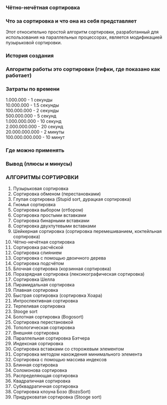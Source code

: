 ### Чётно-нечётная сортировка

### Что за сортировка и что она из себя представляет
Этот относительно простой алгоритм сортировки, разработанный для использования на параллельных процессорах, является модификацией пузырьковой сортировки.

### История создания
### Алгоритм работы это сортировки (гифки, где показано как работает)

### Затраты по времени
1.000.000 - 1 секунды
<br>
10.000.000 - 1.5 секунды
<br>
100.000.000 - 2 секунды
<br>
500.000.000 - 5 секунд
<br>
1.000.000.000 - 10 секунд
<br>
2.000.000.000 - 20 секунд
<br>
20.000.000.000 - 2 минуты
<br>
100.000.000.000 - 10 минут

### Где можно применять

### Вывод (плюсы и минусы)

### АЛГОРИТМЫ СОРТИРОВКИ
1. Пузырьковая сортировка
2. Сортировка обменом (перестановками)
3. Глупая сортировка (Stupid sort, дурацкая сортировка)
4. Гномья сортировка
5. Сортировка выбором (отбором)
6. Сортировка простыми вставками
7. Сортировка бинарными вставками
8. Сортировка двухпутевыми вставками
9. Шейкерная сортировка (сортировка перемешиванием, коктейльная сортировка)
10. Чётно-нечётная сортировка
11. Сортировка расчёской
12. Сортировка слиянием
13. Сортировка с помощью двоичного дерева
14. Сортировка подсчётом
15. Блочная сортировка (корзинная сортировка)
16. Поразрядная сортировка (лексикографическая сортировка)
17. Сортировка Шелла
18. Пирамидальная сортировка
19. Плавная сортировка
20. Быстрая сортировка (сортировка Хоара)
21. Интроспективная сортировка
22. Терпеливая сортировка
23. Stooge sort
24. Болотная сортировка (Bogosort)
25. Сортировка перестановкой
26. Топологическая сортировка
27. Внешняя сортировка
28. Параллельная сортировка Бэтчера
29. Индексная сортировка
30. Сортировка вставками со сторожевым элементом
31. Сортировка методом нахождения минимального элемента
32. Сортировка с помощью массива индексов
33. Блинная сортировка
34. Соломонова сортировка
35. Распределяющая сортировка
36. Квадратичная сортировка
37. Субквадратичная сортировка
38. Сортировка клоуна Бозо (BozoSort)
39. Придурковатая сортировка (Stooge sort)
